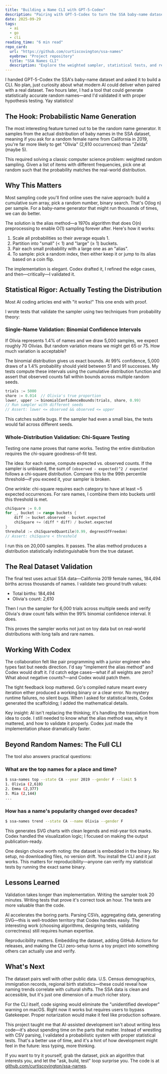 ```yaml
---
title: "Building a Name CLI with GPT-5-Codex"
description: "Pairing with GPT-5-Codex to turn the SSA baby-name dataset into a polished Go CLI with weighted sampling, charts, and automated releases."
date: 2025-09-29
tags:
  - ai
  - go
  - cli
reading_time: "6 min read"
repo_card:
  url: "https://github.com/curtiscovington/ssa-names"
  eyebrow: "Project repository"
  title: "SSA Names CLI"
  description: "Explore the weighted sampler, statistical tests, and release automation on GitHub."
---
```

I handed GPT-5-Codex the SSA's baby-name dataset and asked it to build a CLI. No plan, just curiosity about what modern AI could deliver when paired with a real dataset. Two hours later, I had a tool that could generate statistically accurate random names—and I'd validated it with proper hypothesis testing. Yay statistics!

## The Hook: Probabilistic Name Generation

The most interesting feature turned out to be the random name generator. It samples from the actual distribution of baby names in the SSA dataset, meaning if you ask for a random female name from California in 2019, you're far more likely to get "Olivia" (2,610 occurrences) than "Zelda" (maybe 5).

This required solving a classic computer science problem: weighted random sampling. Given a list of items with different frequencies, pick one at random such that the probability matches the real-world distribution.

## Why This Matters

Most sampling code you'll find online uses the naive approach: build a cumulative sum array, pick a random number, binary search. That's O(log n) per sample. For a baby-name generator that might run thousands of times, we can do better.

The solution is the alias method—a 1970s algorithm that does O(n) preprocessing to enable O(1) sampling forever after. Here's how it works:

1. Scale all probabilities so their average equals 1.
2. Partition into "small" (< 1) and "large" (≥ 1) buckets.
3. Pair each small probability with a large one as an "alias".
4. To sample: pick a random index, then either keep it or jump to its alias based on a coin flip.

The implementation is elegant. Codex drafted it, I refined the edge cases, and then—critically—I validated it.

## Statistical Rigor: Actually Testing the Distribution

Most AI coding articles end with "it works!" This one ends with proof.

I wrote tests that validate the sampler using two techniques from probability theory:

### Single-Name Validation: Binomial Confidence Intervals

If Olivia represents 1.4% of names and we draw 5,000 samples, we expect roughly 70 Olivias. But random variation means we might get 65 or 75. How much variation is acceptable?

The binomial distribution gives us exact bounds. At 99% confidence, 5,000 draws of a 1.4% probability should yield between 51 and 91 successes. My tests compute these intervals using the cumulative distribution function and assert that observed counts fall within bounds across multiple random seeds.

```go
trials := 5000
share := 0.014  // Olivia's true proportion
lower, upper := binomialConfidenceBounds(trials, share, 0.99)
// Run sampler with different seeds
// Assert: lower <= observed && observed <= upper
```

This catches subtle bugs. If the sampler had even a small bias, the tests would fail across different seeds.

### Whole-Distribution Validation: Chi-Square Testing

Testing one name proves that name works. Testing the entire distribution requires the chi-square goodness-of-fit test.

The idea: for each name, compute expected vs. observed counts. If the sampler is unbiased, the sum of `(observed - expected)^2 / expected` follows a chi-square distribution. Compare this to the 99th percentile threshold—if you exceed it, your sampler is broken.

One wrinkle: chi-square requires each category to have at least ~5 expected occurrences. For rare names, I combine them into buckets until this threshold is met.

```go
chiSquare := 0.0
for _, bucket := range buckets {
    diff := bucket.observed - bucket.expected
    chiSquare += (diff * diff) / bucket.expected
}
threshold := chiSquaredQuantile(0.99, degreesOfFreedom)
// Assert: chiSquare < threshold
```

I run this on 20,000 samples. It passes. The alias method produces a distribution statistically indistinguishable from the true dataset.

## The Real Dataset Validation

The final test uses actual SSA data—California 2019 female names, 184,494 births across thousands of names. I validate two ground truth values:

- Total births: 184,494
- Olivia's count: 2,610

Then I run the sampler for 6,000 trials across multiple seeds and verify Olivia's draw count falls within the 99% binomial confidence interval. It does.

This proves the sampler works not just on toy data but on real-world distributions with long tails and rare names.

## Working With Codex

The collaboration felt like pair programming with a junior engineer who types fast but needs direction. I'd say "implement the alias method" and Codex would draft it. I'd catch edge cases—what if all weights are zero? What about negative counts?—and Codex would patch them.

The tight feedback loop mattered. Go's compiled nature meant every iteration either produced a working binary or a clear error. No mystery runtime failures, no silent bugs. When I asked for statistical tests, Codex generated the scaffolding; I added the mathematical details.

Key insight: AI isn't replacing the thinking; it's handling the translation from idea to code. I still needed to know what the alias method was, why it mattered, and how to validate it properly. Codex just made the implementation phase dramatically faster.

## Beyond Random Names: The Full CLI

The tool also answers practical questions:

### What are the top names for a place and time?

```bash
$ ssa-names top --state CA --year 2019 --gender F --limit 5
1. Olivia (2,610)
2. Emma (2,377)
3. Mia (2,144)
...
```

### How has a name's popularity changed over decades?

```bash
$ ssa-names trend --state CA --name Olivia --gender F
```

This generates SVG charts with clean legends and mid-year tick marks. Codex handled the visualization logic; I focused on making the output publication-ready.

One design choice worth noting: the dataset is embedded in the binary. No setup, no downloading files, no version drift. You install the CLI and it just works. This matters for reproducibility—anyone can verify my statistical tests by running the exact same binary.

## Lessons Learned

Validation takes longer than implementation. Writing the sampler took 20 minutes. Writing tests that prove it's correct took an hour. The tests are more valuable than the code.

AI accelerates the boring parts. Parsing CSVs, aggregating data, generating SVG—this is well-trodden territory that Codex handles easily. The interesting work (choosing algorithms, designing tests, validating correctness) still requires human expertise.

Reproducibility matters. Embedding the dataset, adding GitHub Actions for releases, and making the CLI zero-setup turns a toy project into something others can actually use and verify.

## What's Next

The dataset pairs well with other public data. U.S. Census demographics, immigration records, regional birth statistics—these could reveal how naming trends correlate with cultural shifts. The SSA data is clean and accessible, but it's just one dimension of a much richer story.

For the CLI itself, code signing would eliminate the "unidentified developer" warning on macOS. Right now it works but requires users to bypass Gatekeeper. Proper notarization would make it feel like production software.

This project taught me that AI-assisted development isn't about writing less code—it's about spending time on the parts that matter. Instead of wrestling with CSV parsing, I validated a probabilistic system with proper statistical tests. That's a better use of time, and it's a hint of how development might feel in the future: less typing, more thinking.

If you want to try it yourself, grab the dataset, pick an algorithm that interests you, and let the "ask, build, test" loop surprise you. The code is at [github.com/curtiscovington/ssa-names](https://github.com/curtiscovington/ssa-names).

